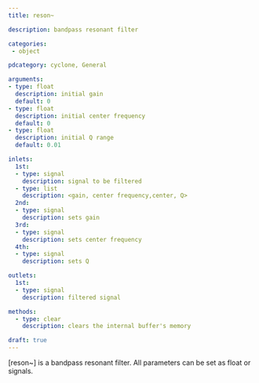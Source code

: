 ```yaml
---
title: reson~

description: bandpass resonant filter

categories:
 - object

pdcategory: cyclone, General

arguments:
- type: float
  description: initial gain
  default: 0
- type: float
  description: initial center frequency
  default: 0
- type: float
  description: initial Q range
  default: 0.01

inlets:
  1st:
  - type: signal
    description: signal to be filtered
  - type: list
    description: <gain, center frequency,center, Q>
  2nd:
  - type: signal
    description: sets gain
  3rd:
  - type: signal
    description: sets center frequency
  4th:
  - type: signal
    description: sets Q

outlets:
  1st:
  - type: signal
    description: filtered signal

methods:
  - type: clear
    description: clears the internal buffer's memory

draft: true
---
```


[reson~] is a bandpass resonant filter. All parameters can be set as float or signals.
